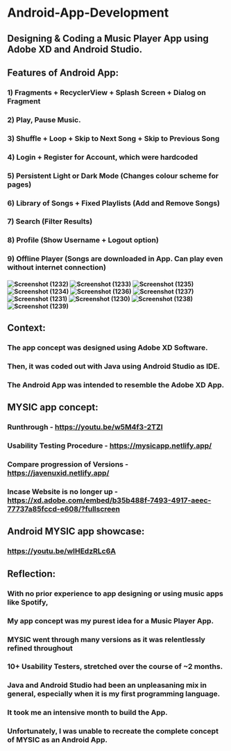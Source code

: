 # Android-App-Development
## Designing & Coding a Music Player App using Adobe XD and Android Studio. 

## Features of Android App:
### 1) Fragments + RecyclerView + Splash Screen + Dialog on Fragment
### 2) Play, Pause Music.
### 3) Shuffle + Loop + Skip to Next Song + Skip to Previous Song
### 4) Login + Register for Account, which were hardcoded
### 5) Persistent Light or Dark Mode (Changes colour scheme for pages)
### 6) Library of Songs + Fixed Playlists (Add and Remove Songs)
### 7) Search (Filter Results)
### 8) Profile (Show Username + Logout option)
### 9) Offline Player (Songs are downloaded in App. Can play even without internet connection)

#### ![Screenshot (1232)](https://user-images.githubusercontent.com/107395637/213607770-79d7ebeb-3054-48d4-a7ee-18fc0afa2049.png) ![Screenshot (1233)](https://user-images.githubusercontent.com/107395637/213607811-74651e7c-14fd-42b5-a236-3f223dde2ff5.png) ![Screenshot (1235)](https://user-images.githubusercontent.com/107395637/213607648-233d35b1-e9f0-4aac-8cce-f99f6410631d.png) ![Screenshot (1234)](https://user-images.githubusercontent.com/107395637/213607670-8cf4071f-f7d4-4116-8ec8-dcd38edda854.png) ![Screenshot (1236)](https://user-images.githubusercontent.com/107395637/213607727-4277647e-5b8f-4949-8643-bcef9d0f580d.png) ![Screenshot (1237)](https://user-images.githubusercontent.com/107395637/213607862-5531fd86-841f-40ae-bea3-e72df91e3192.png) ![Screenshot (1231)](https://user-images.githubusercontent.com/107395637/213607886-5a5cb799-1111-410c-9c92-46cff924d3b5.png) ![Screenshot (1230)](https://user-images.githubusercontent.com/107395637/213608016-9ae2cf8c-f2fd-4ebc-82d3-d2c30585a280.png) ![Screenshot (1238)](https://user-images.githubusercontent.com/107395637/213608049-e5e04ea3-778f-4cb6-8e8a-cef64c0d0532.png) ![Screenshot (1239)](https://user-images.githubusercontent.com/107395637/213607938-ad6a4e12-a220-4102-b006-d0bdc6f22cce.png)

## Context:  
### The app concept was designed using Adobe XD Software.
### Then, it was coded out with Java using Android Studio as IDE.
### The Android App was intended to resemble the Adobe XD App.

## MYSIC app concept:  
### Runthrough - https://youtu.be/w5M4f3-2TZI  
### Usability Testing Procedure - https://mysicapp.netlify.app/  
### Compare progression of Versions - https://javenuxid.netlify.app/   
### Incase Website is no longer up - https://xd.adobe.com/embed/b35b488f-7493-4917-aeec-77737a85fccd-e608/?fullscreen  

## Android MYSIC app showcase:  
### https://youtu.be/wIHEdzRLc6A  

## Reflection:  
### With no prior experience to app designing or using music apps like Spotify,   
### My app concept was my purest idea for a Music Player App.

### MYSIC went through many versions as it was relentlessly refined throughout  
### 10+ Usability Testers, stretched over the course of ~2 months.  

### Java and Android Studio had been an unpleasaning mix in general, especially when it is my first programming language.  
### It took me an intensive month to build the App.   
### Unfortunately, I was unable to recreate the complete concept of MYSIC as an Android App.
